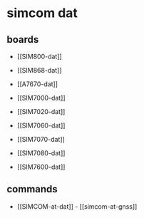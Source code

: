 
# simcom dat 

## boards 

- [[SIM800-dat]]
  
- [[SIM868-dat]]
  
- [[A7670-dat]]

- [[SIM7000-dat]]
  
- [[SIM7020-dat]] 

- [[SIM7060-dat]]
  
- [[SIM7070-dat]]
  
- [[SIM7080-dat]]

- [[SIM7600-dat]]



## commands 
- [[SIMCOM-at-dat]] - [[simcom-at-gnss]]


